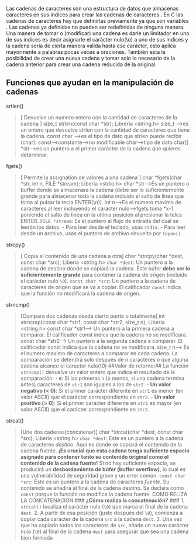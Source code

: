 Las cadenas de caracteres son una estructura de datos que almacenas caracteres en sus indices para crear las cadenas de caracteres .
En C las cadenas de caracteres hay que definirlas previamente ya que son variables .
Las cadenas ya definidas no pueden ser redefinidas de ninguna manera.
	Una manera de tomar o (modificar) una cadena es darle un limitador en uno de sus indices es decir asignarle el carácter nulo(\o) a uno de sus indices y la cadena seria de cierta manera valida hasta ese carácter, esto aplica mayormente a palabras pocas veces a oraciones.
	También esta la posibilidad de crear una nueva cadena y tomar solo lo necesario de la cadena anterior para crear una cadena reducida de la original.
## Funciones que ayudan en la manipulación de cadenas

srtlen()	
> [ Devuelve un numero entero con la cantidad de caracteres de la cadena ] size_t strlen(const char \*str);
> Librería <string.h>
		size_t -->es un entero que devuelve strlen con la cantidad de caracteres que tiene la cadena.
		const char -->es el tipo de dato que strlen puede recibir (char).
			const-->constante-->no modificable
			char-->tipo de dato char\[]
		\*str-->es un puntero a el primer carácter de la cadena que quieres determinar.

fgets()
> [ Permite la assignation de valores a una cadena ] char *fgets(char \*str, int n, FILE \*stream);
> Liberia <stdio.h>
> 		char \*str-->Es un puntero o buffer donde se almacenara la cadena (debe ser lo suficientemente grande para almacenar toda la cadena incluido el salto de linea que toma al pulsar la tecla ENTER(\n)).
> 		int n-->Es el numero maximo de caracteres al leer incluyendo el caracter nulo-->fgets toma *x-1 poniendo el salto de linea en la ultima posicion al presionar la telca ENTER.
> 		`FILE *stream`: Es el puntero al flujo de entrada del cual se leerán los datos.
				- Para leer desde el teclado, usas `stdin`.
				- Para leer desde un archivo, usas el puntero de archivo devuelto por `fopen()`.

strcpy()
> [ Copia el contenido de una cadena a otra] char \*strcpy(char \*dest, const char \*src);
> Liberia <string.h>
			`char *dest`: Un puntero a la cadena de destino donde se copiará la cadena.
				Este búfer **debe ser lo suficientemente grande** para contener la cadena de origen (incluido el carácter nulo `\0`).
			`const char *src`: Un puntero a la cadena de caracteres de origen que se va a copiar. El calificador `const` indica que la función no modificará la cadena de origen.

strncmp()

> [Compara dos cadenas desde cierto punto o totalmente] int strncmp(const char *str1, const char *str2, size_t n);
> Liberia <string.h>
			const char *str1--> Un puntero a la primera cadena a comparar. El calificador const indica que la cadena no se modificara.
			const char *str2--> Un puntero a la segunda cadena a comparar. El calificador const indica que la cadena no se modificara.
			size_t n--> Es el numero maximo de caracteres a comparar en cada cadena. La comparación se detendrá solo después de n caracteres o que alguna cadena alcance el caracter nulo(\0)
			##Valor de retorno:##
			La función `strncmp()` devuelve un valor entero que indica el resultado de la comparación:
			- **`0`**: Si las primeras `n` (o menos, si una cadena termina antes) caracteres de `str1` son iguales a los de `str2`.
			- **Un valor negativo (< 0)**: Si el primer carácter diferente en `str1` es menor (en valor ASCII) que el carácter correspondiente en `str2`.
			- **Un valor positivo (> 0)**: Si el primer carácter diferente en `str1` es mayor (en valor ASCII) que el carácter correspondiente en `str2`.

strcat()

> [Une dos cadenas(concatenar)] char *strcat(char *dest, const char *src);
> Liberia <string.h>
> 			`char *dest`: Este es un puntero a la cadena de caracteres _destino_. Aquí es donde se copiará el contenido de la cadena fuente. **¡Es crucial que esta cadena tenga suficiente espacio asignado para contener tanto su contenido original como el contenido de la cadena fuente!** Si no hay suficiente espacio, se producirá un **desbordamiento de búfer (buffer overflow)**, lo cual es una vulnerabilidad de seguridad grave y un error común.
> 			`const char *src`: Este es un puntero a la cadena de caracteres _fuente_. Su contenido se añadirá al final de la cadena destino. Se declara como `const` porque la función no modifica la cadena fuente.
> 				COMO RELIZA LA CONCATENACION
> 				### **¿Cómo realiza la concatenación?** ###
					1. `strcat()` localiza el carácter nulo (`\0`) que marca el final de la cadena `dest`.
					2. A partir de esa posición (justo después del `\0`), comienza a copiar cada carácter de la cadena `src` a la cadena `dest`.
					3. Una vez que ha copiado todos los caracteres de `src`, añade un nuevo carácter nulo (`\0`) al final de la cadena `dest` para asegurar que sea una cadena bien formada














